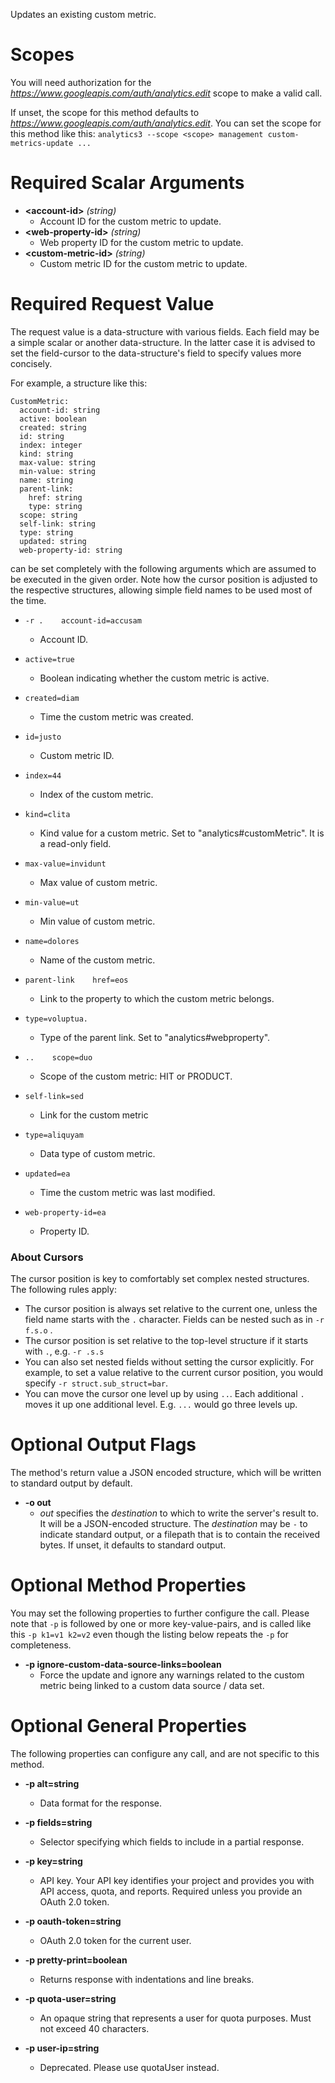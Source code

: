 Updates an existing custom metric.
# Scopes

You will need authorization for the *https://www.googleapis.com/auth/analytics.edit* scope to make a valid call.

If unset, the scope for this method defaults to *https://www.googleapis.com/auth/analytics.edit*.
You can set the scope for this method like this: `analytics3 --scope <scope> management custom-metrics-update ...`
# Required Scalar Arguments
* **&lt;account-id&gt;** *(string)*
    - Account ID for the custom metric to update.
* **&lt;web-property-id&gt;** *(string)*
    - Web property ID for the custom metric to update.
* **&lt;custom-metric-id&gt;** *(string)*
    - Custom metric ID for the custom metric to update.
# Required Request Value

The request value is a data-structure with various fields. Each field may be a simple scalar or another data-structure.
In the latter case it is advised to set the field-cursor to the data-structure's field to specify values more concisely.

For example, a structure like this:
```
CustomMetric:
  account-id: string
  active: boolean
  created: string
  id: string
  index: integer
  kind: string
  max-value: string
  min-value: string
  name: string
  parent-link:
    href: string
    type: string
  scope: string
  self-link: string
  type: string
  updated: string
  web-property-id: string

```

can be set completely with the following arguments which are assumed to be executed in the given order. Note how the cursor position is adjusted to the respective structures, allowing simple field names to be used most of the time.

* `-r .    account-id=accusam`
    - Account ID.
* `active=true`
    - Boolean indicating whether the custom metric is active.
* `created=diam`
    - Time the custom metric was created.
* `id=justo`
    - Custom metric ID.
* `index=44`
    - Index of the custom metric.
* `kind=clita`
    - Kind value for a custom metric. Set to &#34;analytics#customMetric&#34;. It is a read-only field.
* `max-value=invidunt`
    - Max value of custom metric.
* `min-value=ut`
    - Min value of custom metric.
* `name=dolores`
    - Name of the custom metric.
* `parent-link    href=eos`
    - Link to the property to which the custom metric belongs.
* `type=voluptua.`
    - Type of the parent link. Set to &#34;analytics#webproperty&#34;.

* `..    scope=duo`
    - Scope of the custom metric: HIT or PRODUCT.
* `self-link=sed`
    - Link for the custom metric
* `type=aliquyam`
    - Data type of custom metric.
* `updated=ea`
    - Time the custom metric was last modified.
* `web-property-id=ea`
    - Property ID.


### About Cursors

The cursor position is key to comfortably set complex nested structures. The following rules apply:

* The cursor position is always set relative to the current one, unless the field name starts with the `.` character. Fields can be nested such as in `-r f.s.o` .
* The cursor position is set relative to the top-level structure if it starts with `.`, e.g. `-r .s.s`
* You can also set nested fields without setting the cursor explicitly. For example, to set a value relative to the current cursor position, you would specify `-r struct.sub_struct=bar`.
* You can move the cursor one level up by using `..`. Each additional `.` moves it up one additional level. E.g. `...` would go three levels up.


# Optional Output Flags

The method's return value a JSON encoded structure, which will be written to standard output by default.

* **-o out**
    - *out* specifies the *destination* to which to write the server's result to.
      It will be a JSON-encoded structure.
      The *destination* may be `-` to indicate standard output, or a filepath that is to contain the received bytes.
      If unset, it defaults to standard output.
# Optional Method Properties

You may set the following properties to further configure the call. Please note that `-p` is followed by one 
or more key-value-pairs, and is called like this `-p k1=v1 k2=v2` even though the listing below repeats the
`-p` for completeness.

* **-p ignore-custom-data-source-links=boolean**
    - Force the update and ignore any warnings related to the custom metric being linked to a custom data source / data set.

# Optional General Properties

The following properties can configure any call, and are not specific to this method.

* **-p alt=string**
    - Data format for the response.

* **-p fields=string**
    - Selector specifying which fields to include in a partial response.

* **-p key=string**
    - API key. Your API key identifies your project and provides you with API access, quota, and reports. Required unless you provide an OAuth 2.0 token.

* **-p oauth-token=string**
    - OAuth 2.0 token for the current user.

* **-p pretty-print=boolean**
    - Returns response with indentations and line breaks.

* **-p quota-user=string**
    - An opaque string that represents a user for quota purposes. Must not exceed 40 characters.

* **-p user-ip=string**
    - Deprecated. Please use quotaUser instead.
